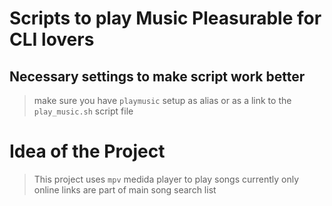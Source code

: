 # Scripts to play Music Pleasurable for CLI lovers

## Necessary settings to make script work better
> make sure you have `playmusic` setup as alias or as a link to the `play_music.sh` script file

# Idea of the Project
> This project uses `mpv` medida player to play songs
currently only online links are part of main song search list
